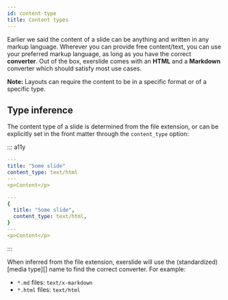 ```yaml
---
id: content-type
title: Content types
---
```


Earlier we said the content of a slide can be anything and written in any 
markup language. Wherever you can provide free content/text, you can use your 
preferred markup language, as long as you have the correct **converter**. Out 
of the box, exerslide comes with an **HTML** and a **Markdown** converter which 
should satisfy most use cases.

**Note:** Layouts can require the content to be in a specific format or of a 
specific type.

## Type inference

The content type of a slide is determined from the file extension, or can be 
explicitly set in the front matter through the `content_type` option:

::: a11y
```yaml
---
title: "Some slide"
content_type: text/html
---
<p>Content</p>
```

```yaml
---
{
  title: "Some slide",
  content_type: text/html,
}
---
<p>Content</p>
```
:::

When inferred from the file extension, exerslide will use the (standardized) 
[media type][] name to find the correct converter. For example:

- `*.md` files: `text/x-markdown`
- `*.html` files: `text/html`
